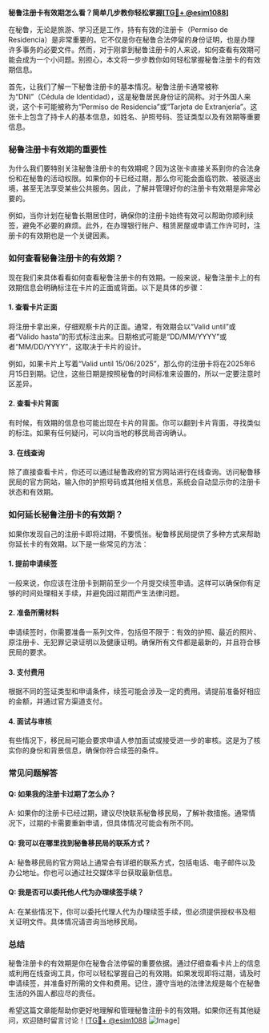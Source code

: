 **秘鲁注册卡有效期怎么看？简单几步教你轻松掌握[[TG💪+ @esim1088](https://t.me/s/esim1088)]**

在秘鲁，无论是旅游、学习还是工作，持有有效的注册卡（Permiso de Residencia）是非常重要的。它不仅是你在秘鲁合法停留的身份证明，也是办理许多事务的必要文件。然而，对于刚拿到秘鲁注册卡的人来说，如何查看有效期可能会成为一个小问题。别担心，本文将一步步教你如何轻松掌握秘鲁注册卡的有效期信息。

首先，让我们了解一下秘鲁注册卡的基本情况。秘鲁注册卡通常被称为“DNI”（Cédula de Identidad），这是秘鲁居民身份证的简称。对于外国人来说，这个卡可能被称为“Permiso de Residencia”或“Tarjeta de Extranjería”。这张卡上包含了持卡人的基本信息，如姓名、护照号码、签证类型以及有效期等重要信息。

### **秘鲁注册卡有效期的重要性**

为什么我们要特别关注秘鲁注册卡的有效期呢？因为这张卡直接关系到你的合法身份和在秘鲁的活动权限。如果你的卡已经过期，那么你可能会面临罚款、被驱逐出境，甚至无法享受某些公共服务。因此，了解并管理好你的注册卡有效期是非常必要的。

例如，当你计划在秘鲁长期居住时，确保你的注册卡始终有效可以帮助你顺利续签，避免不必要的麻烦。此外，在办理银行账户、租赁房屋或申请工作许可时，注册卡的有效期也是一个关键因素。

### **如何查看秘鲁注册卡的有效期？**

现在我们来具体看看如何查看秘鲁注册卡的有效期。一般来说，秘鲁注册卡上的有效期信息会明确标注在卡片的正面或背面。以下是具体的步骤：

#### **1. 查看卡片正面**
将注册卡拿出来，仔细观察卡片的正面。通常，有效期会以“Valid until”或者“Válido hasta”的形式标注出来。日期格式可能是“DD/MM/YYYY”或者“MM/DD/YYYY”，这取决于卡片的设计。

例如，如果卡片上写着“Valid until 15/06/2025”，那么你的注册卡将在2025年6月15日到期。记住，这些日期是按照秘鲁的时间标准来设置的，所以一定要注意时区差异。

#### **2. 查看卡片背面**
有时候，有效期的信息也可能出现在卡片的背面。你可以翻到卡片背面，寻找类似的标注。如果有任何疑问，可以向当地的移民局咨询确认。

#### **3. 在线查询**
除了直接查看卡片，你还可以通过秘鲁政府的官方网站进行在线查询。访问秘鲁移民局的官方网站，输入你的护照号码或其他相关信息，系统会自动显示你的注册卡状态和有效期。

### **如何延长秘鲁注册卡的有效期？**

如果你发现自己的注册卡即将过期，不要慌张。秘鲁移民局提供了多种方式来帮助你延长卡的有效期。以下是一些常见的方法：

#### **1. 提前申请续签**
一般来说，你应该在注册卡到期前至少一个月提交续签申请。这样可以确保你有足够的时间处理相关手续，并避免因过期而产生法律问题。

#### **2. 准备所需材料**
申请续签时，你需要准备一系列文件，包括但不限于：有效的护照、最近的照片、原注册卡、无犯罪记录证明以及健康证明。确保所有文件都是最新的，并且符合移民局的要求。

#### **3. 支付费用**
根据不同的签证类型和申请条件，续签可能会涉及一定的费用。请提前准备好相应的金额，并通过官方渠道支付。

#### **4. 面试与审核**
有些情况下，移民局可能会要求申请人参加面试或接受进一步的审核。这是为了核实你的身份和背景信息，确保你符合续签的条件。

### **常见问题解答**

#### **Q: 如果我的注册卡过期了怎么办？**
A: 如果你的注册卡已经过期，建议尽快联系秘鲁移民局，了解补救措施。通常情况下，过期的卡需要重新申请，但具体情况可能会有所不同。

#### **Q: 我可以在哪里找到秘鲁移民局的联系方式？**
A: 秘鲁移民局的官方网站上通常会有详细的联系方式，包括电话、电子邮件以及办公地址。你也可以通过社交媒体平台获取最新信息。

#### **Q: 我是否可以委托他人代为办理续签手续？**
A: 在某些情况下，你可以委托代理人代为办理续签手续，但必须提供授权书及相关证明文件。具体情况请咨询当地移民局。

### **总结**

秘鲁注册卡的有效期是你在秘鲁合法停留的重要依据。通过仔细查看卡片上的信息或利用在线查询工具，你可以轻松掌握自己的有效期。如果发现即将过期，请及时申请续签，并准备好所需的文件和费用。记住，遵守当地的法律法规是每个在秘鲁生活的外国人都应尽的责任。

希望这篇文章能帮助你更好地理解和管理秘鲁注册卡的有效期。如果你还有其他疑问，欢迎随时留言讨论！[[TG💪+ @esim1088](https://t.me/s/esim1088) ![Image](https://i.postimg.cc/4NQfJmqS/Snipaste-2025-05-13-00-14-12.png)]